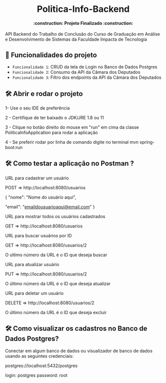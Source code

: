 <h1 align="center">Politica-Info-Backend</h1>
<h4 align="center"> 
    :construction:  Projeto Finalizado  :construction:
</h4>

API Backend do Trabalho de Conclusão do Curso de Graduação em Análise e Desenvolvimento de Sistemas da Faculdade Impacta de Tecnologia 

## :hammer: Funcionalidades do projeto

- `Funcionalidade 1`: CRUD da tela de Login no Banco de Dados Postgres
- `Funcionalidade 2`: Consumo da API da Câmara dos Deputados
- `Funcionalidade 3`: Filtro dos endpoints da API da Câmara dos Deputados

## 🛠️ Abrir e rodar o projeto
1- Use o seu IDE de preferência

2 - Certifique de ter baixado o JDK/JRE 1.8 ou 11

3 - Clique no botão direito do mouse em "run" em cima da classe PoliticaInfoApplication para rodar a aplicação

4 - Se preferir rodar por linha de comando digite no terminal mvn spring-boot:run

## 🛠️ Como testar a aplicação no Postman ?

URL para cadastrar um usuário

POST => http://localhost:8080/usuarios

{
"nome": "Nome do usuário aqui",

"email": "emaildousuarioaqui@email.com"
}

URL para mostrar todos os usuários cadastrados

GET => http://localhost:8080/usuarios

URL para buscar usuários por ID

GET => http://localhost:8080/usuarios/2

O ultimo número da URL é o ID que deseja buscar

URL para atualizar usuário 

PUT => http://localhost:8080/usuarios/2

O último número da URL é o ID que deseja atualizar

URL para deletar um usuário

DELETE => http://localhost:8080/usuarios/2

O último número da URL é o ID que deseja excluir

## 🛠️ Como visualizar os cadastros no Banco de Dados Postgres?

Conectar em algum banco de dados ou visualizador de banco de dados usando as seguintes credenciais:

postgres://localhost:5432/postgres

login: postgres
password: root

